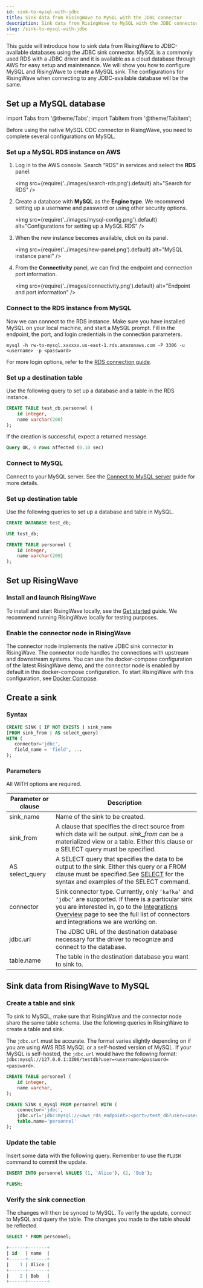 ```yaml
---
id: sink-to-mysql-with-jdbc
title: Sink data from RisingWave to MySQL with the JDBC connector
description: Sink data from RisingWave to MySQL with the JDBC connector.
slug: /sink-to-mysql-with-jdbc
---
```

<head>
  <link rel="canonical" href="https://docs.risingwave.com/docs/current/sink-to-mysql-with-jdbc/" />
</head>

This guide will introduce how to sink data from RisingWave to JDBC-available databases using the JDBC sink connector. MySQL is a commonly used RDS with a JDBC driver and it is available as a cloud database through AWS for easy setup and maintenance. We will show you how to configure MySQL and RisingWave to create a MySQL sink. The configurations for RisingWave when connecting to any JDBC-available database will be the same.


## Set up a MySQL database

import Tabs from '@theme/Tabs';
import TabItem from '@theme/TabItem';

<Tabs groupID = "operating-systems">
<TabItem value="AWS RDS MySQL" label="AWS RDS">

Before using the native MySQL CDC connector in RisingWave, you need to complete several configurations on MySQL.

### Set up a MySQL RDS instance on AWS

1. Log in to the AWS console. Search “RDS” in services and select the **RDS** panel.

	<img
	src={require('../images/search-rds.png').default}
	alt="Search for RDS"
	/>

2. Create a database with **MySQL** as the **Engine type**. We recommend setting up a username and password or using other security options.

	<img
	src={require('../images/mysql-config.png').default}
	alt="Configurations for setting up a MySQL RDS"
	/>

3. When the new instance becomes available, click on its panel. 

	<img
	src={require('../images/new-panel.png').default}
	alt="MySQL instance panel"
	/>

4. From the **Connectivity** panel, we can find the endpoint and connection port information.

	<img
	src={require('../images/connectivity.png').default}
	alt="Endpoint and port information"
	/>

### Connect to the RDS instance from MySQL

Now we can connect to the RDS instance. Make sure you have installed MySQL on your local machine, and start a MySQL prompt. Fill in the endpoint, the port, and login credentials in the connection parameters. 

```terminal
mysql -h rw-to-mysql.xxxxxx.us-east-1.rds.amazonaws.com -P 3306 -u <username> -p <password>
```

For more login options, refer to the [RDS connection guide](https://docs.aws.amazon.com/AmazonRDS/latest/UserGuide/USER_ConnectToInstance.html).

### Set up a destination table

Use the following query to set up a database and a table in the RDS instance.

```sql
CREATE TABLE test_db.personnel (
	id integer,
	name varchar(200)
);
```

If the creation is successful, expect a returned message.

```sql
Query OK, 0 rows affected (0.10 sec)
```

</TabItem>
<TabItem value="Self-hosted MySQL" label="Self-hosted MySQL">

### Connect to MySQL

Connect to your MySQL server. See the [Connect to MySQL server](https://www.mysqltutorial.org/getting-started-with-mysql/connect-to-mysql-server/) guide for more details.

### Set up destination table

Use the following queries to set up a database and table in MySQL.

```sql
CREATE DATABASE test_db;

USE test_db;

CREATE TABLE personnel (
	id integer,
	name varchar(200)
);
```

</TabItem>
</Tabs>

## Set up RisingWave

### Install and launch RisingWave

To install and start RisingWave locally, see the [Get started](/get-started.md) guide. We recommend running RisingWave locally for testing purposes. 


### Enable the connector node in RisingWave

The connector node implements the native JDBC sink connector in RisingWave. The connector node handles the connections with upstream and downstream systems. You can use the docker-compose configuration of the latest RisingWave demo, and the connector node is enabled by default in this docker-compose configuration. To start RisingWave with this configuration, see [Docker Compose](/deploy/risingwave-docker-compose.md).

## Create a sink

### Syntax

```sql
CREATE SINK [ IF NOT EXISTS ] sink_name
[FROM sink_from | AS select_query]
WITH (
   connector='jdbc',
   field_name = 'field', ...
);
```

### Parameters

All WITH options are required.

|Parameter or clause|Description|
|---|---|
|sink_name| Name of the sink to be created.|
|sink_from| A clause that specifies the direct source from which data will be output. *sink_from* can be a materialized view or a table. Either this clause or a SELECT query must be specified.|
|AS select_query| A SELECT query that specifies the data to be output to the sink. Either this query or a FROM clause must be specified.See [SELECT](/sql//commands/sql-select.md) for the syntax and examples of the SELECT command.|
|connector| Sink connector type. Currently, only `‘kafka’` and `‘jdbc’` are supported. If there is a particular sink you are interested in, go to the [Integrations Overview](/rw-integration-summary.md) page to see the full list of connectors and integrations we are working on. |
|jdbc.url| The JDBC URL of the destination database necessary for the driver to recognize and connect to the database.|
|table.name| The table in the destination database you want to sink to.|

## Sink data from RisingWave to MySQL

### Create a table and sink

To sink to MySQL, make sure that RisingWave and the connector node share the same table schema. Use the following queries in RisingWave to create a table and sink.

The `jdbc.url` must be accurate. The format varies slightly depending on if you are using AWS RDS MySQL or a self-hosted version of MySQL. If your MySQL is self-hosted, the `jdbc.url` would have the following format: `jdbc:mysql://127.0.0.1:3306/testdb?user=<username>&password=<password>`. 

```sql
CREATE TABLE personnel (
	id integer,
	name varchar,
);

CREATE SINK s_mysql FROM personnel WITH (
	connector='jdbc',
	jdbc.url='jdbc:mysql://<aws_rds_endpoint>:<port>/test_db?user=<username>&password=<password>',
	table.name='personnel'
);
```

### Update the table

Insert some data with the following query. Remember to use the `FLUSH` command to commit the update.

```sql
INSERT INTO personnel VALUES (1, 'Alice'), (2, 'Bob');

FLUSH;
```

### Verify the sink connection

The changes will then be synced to MySQL. To verify the update, connect to MySQL and query the table. The changes you made to the table should be reflected.

```sql
SELECT * FROM personnel;

+------+-------+
| id   | name  |
+------+-------+
|    1 | Alice |
+------+-------+
|    2 | Bob   |
+------+-------+
```